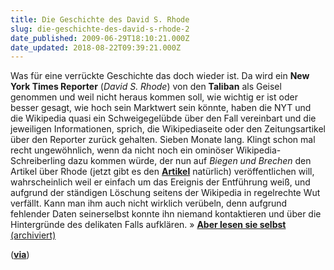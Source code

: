 ```yaml
---
title: Die Geschichte des David S. Rhode
slug: die-geschichte-des-david-s-rhode-2
date_published: 2009-06-29T18:10:21.000Z
date_updated: 2018-08-22T09:39:21.000Z
---
```


Was für eine verrückte Geschichte das doch wieder ist. Da wird ein **New York Times Reporter** (*David S. Rhode*) von den **Taliban** als Geisel genommen und weil nicht heraus kommen soll, wie wichtig er ist oder besser gesagt, wie hoch sein Marktwert sein könnte, haben die NYT und die Wikipedia quasi ein Schweigegelübde über den Fall vereinbart und die jeweiligen Informationen, sprich, die Wikipediaseite oder den Zeitungsartikel über den Reporter zurück gehalten. Sieben Monate lang. Klingt schon mal recht ungewöhnlich, wenn da nicht noch ein ominöser Wikipedia-Schreiberling dazu kommen würde, der nun auf *Biegen und Brechen* den Artikel über Rhode (jetzt gibt es den [**Artikel**](http://en.wikipedia.org/wiki/David_S._Rohde) natürlich) veröffentlichen will, wahrscheinlich weil er einfach um das Ereignis der Entführung weiß, und aufgrund der ständigen Löschung seitens der Wikipedia in regelrechte Wut verfällt. Kann man ihm auch nicht wirklich verübeln, denn aufgrund fehlender Daten seinerselbst konnte ihn niemand kontaktieren und über die Hintergründe des delikaten Falls aufklären. » [**Aber lesen sie selbst** (archiviert)](http://web.archive.org/web/20090702015824/http://www.tagesanzeiger.ch:80/digital/internet/Wie-Wikipedia-einer-TalibanGeisel-das-Leben-rettete/story/26130659)

([**via**](http://twitter.com/RobGreen/status/2390656499))
